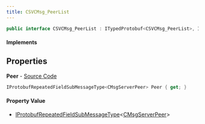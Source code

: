 ```yaml
---
title: CSVCMsg_PeerList
---
```


```csharp
public interface CSVCMsg_PeerList : ITypedProtobuf<CSVCMsg_PeerList>, INativeHandle, INetMessage<CSVCMsg_PeerList>, IDisposable
```

#### Implements

## Properties

**Peer** - [Source Code](https://github.com/swiftly-solution/swiftlys2/blob/master/managed/src/SwiftlyS2.Generated/Protobufs/Interfaces/CSVCMsg_PeerList.cs#L18)

```csharp
IProtobufRepeatedFieldSubMessageType<CMsgServerPeer> Peer { get; }
```

#### Property Value

- [IProtobufRepeatedFieldSubMessageType](/docs/api/shared/netmessages/iprotobufrepeatedfieldsubmessagetype-1)<[CMsgServerPeer](/docs/api/shared/protobufdefinitions/cmsgserverpeer)>

